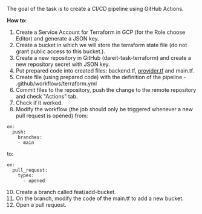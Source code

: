 The goal of the task is to create a CI/CD pipeline using GitHub Actions.

**How to:**

1.  Create a Service Account for Terraform in GCP (for the Role choose Editor) and generate a JSON key.
2.  Create a bucket in which we will store the terraform state file (do not grant public access to this bucket.).
3.  Create a new repository in GitHub (dareit-task-terraform) and create a new repository secret with JSON key.
4.  Put prepared code into created files: backend.tf, [provider.tf](http://provider.tf/) and main.tf.
5. Create file (using prepared code) with the definition of the pipeline - .github/workflows/terraform.yml
6.  Commit files to the repository, push the change to the remote repository and check "Actions" tab.
7.  Check if it worked.
8.  Modify the workflow (the job should only be triggered whenever a new pull request is opened) from:
```
on:
  push:
    branches:
    - main
```
to:
```
on:
  pull_request:
	types:
	  - opened
 ```
10.  Create a branch called feat/add-bucket.
11.  On the branch, modify the code of the main.tf to add a new bucket.
12.  Open a pull request.
